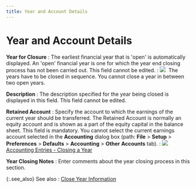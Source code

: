 ```yaml
---
title: Year and Account Details
---
```


# Year and Account Details


**Year for Closure**
: The earliest financial year that is 'open' is automatically  displayed. An 'open' financial year is one for which the year end closing  process has not been carried out. This field cannot be edited.
: ![]({{site.acc_baseurl}}/img/note.gif)  The  years have to be closed in sequence. You cannot close a year in between  two open years.


**Description**
: The description specified for the year being closed  is displayed in this field. This field cannot be edited.


**Retained Account**
: Specify the account to which the earnings of the  current year should be transferred. The Retained Account is normally an  equity account and is shown as a part of the equity capital in the balance  sheet. This field is mandatory. You cannot select the current earnings  account selected in the **Accounting**  dialog box (path: **File** > **Setup** > **Preferences**  > **Defaults** > **Accounting**  > **Other** **Accounts**  tab).
: ![]({{site.acc_baseurl}}/img/lens.gif) [Accounting  Entries - Closing a Year]({{site.acc_baseurl}}/year-end-closing/accounting_entry_year_end_closing_process.html)


**Year Closing Notes**
: Enter comments about the year closing process in  this section.


{:.see_also}
See also
: [Close  Year Information]({{site.acc_baseurl}}/year-end-closing/year-close-wizard/close_year_information_year_close_wizard.html)
